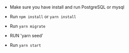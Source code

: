 * Make sure you have install and run PostgreSQL or mysql

* Run `npm install` or `yarn install`
* Run `yarn migrate`
* RUN 'yarn seed'
* Run `yarn start`
